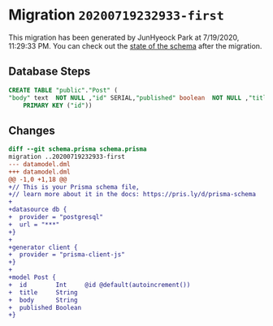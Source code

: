 # Migration `20200719232933-first`

This migration has been generated by JunHyeock Park at 7/19/2020, 11:29:33 PM.
You can check out the [state of the schema](./schema.prisma) after the migration.

## Database Steps

```sql
CREATE TABLE "public"."Post" (
"body" text  NOT NULL ,"id" SERIAL,"published" boolean  NOT NULL ,"title" text  NOT NULL ,
    PRIMARY KEY ("id"))
```

## Changes

```diff
diff --git schema.prisma schema.prisma
migration ..20200719232933-first
--- datamodel.dml
+++ datamodel.dml
@@ -1,0 +1,18 @@
+// This is your Prisma schema file,
+// learn more about it in the docs: https://pris.ly/d/prisma-schema
+
+datasource db {
+  provider = "postgresql"
+  url = "***"
+}
+
+generator client {
+  provider = "prisma-client-js"
+}
+
+model Post {
+  id        Int     @id @default(autoincrement())
+  title     String
+  body      String
+  published Boolean
+}
```


